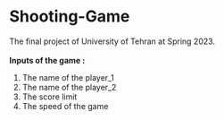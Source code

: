 # Shooting-Game
The final project of University of Tehran at Spring 2023.</br></br>
<b>Inputs of the game :</b></br>
1. The name of the player_1</br>
2. The name of the player_2</br>
3. The score limit</br>
4. The speed of the game</br>
